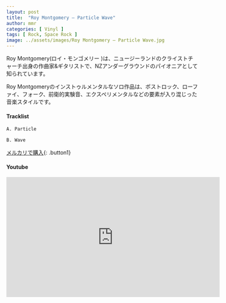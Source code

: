 ```yaml
---
layout: post
title:  "Roy Montgomery – Particle Wave"
author: mmr
categories: [ Vinyl ]
tags: [ Rock, Space Rock ]
image: ../assets/images/Roy Montgomery – Particle Wave.jpg
---
```


Roy Montgomery(ロイ・モンゴメリー )は、ニュージーランドのクライストチャーチ出身の作曲家&ギタリストで、NZアンダーグラウンドのパイオニアとして知られています。

Roy Montgomeryのインストゥルメンタルなソロ作品は、ポストロック、ローファイ、フォーク、前衛的実験音、エクスペリメンタルなどの要素が入り混じった音楽スタイルです。

#### Tracklist
```md
A. Particle

B. Wave
```

[メルカリで購入](https://jp.mercari.com/item/m96965847534?afid=6142608987){: .button1}

#### Youtube
<iframe width="560" height="315" src="https://www.youtube.com/embed/bsg2DJpZ7Jw?si=rqFyoungrIdpmF3y" title="YouTube video player" frameborder="0" allow="accelerometer; autoplay; clipboard-write; encrypted-media; gyroscope; picture-in-picture; web-share" referrerpolicy="strict-origin-when-cross-origin" allowfullscreen></iframe>